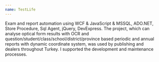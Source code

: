 ```yaml
---
name: TestLife
---
```


Exam and report automation using WCF & JavaScript & MSSQL, ADO.NET, Store Procedure, Sql Agent, jQuery, DevExpress. The project, which can analyse optical form results with OCR and question/student/class/school/district/province based periodic and annual reports with dynamic coordinate system, was used by publishing and dealers throughout Turkey. I supported the development and maintenance processes.

